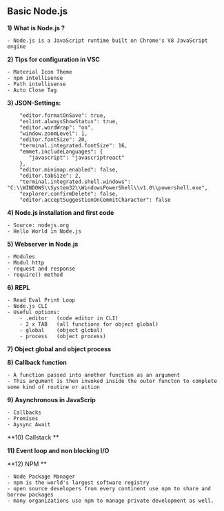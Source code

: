 <h2>Basic Node.js</h2>

**1) What is Node.js ?**

	- Node.js is a JavaScript runtime built on Chrome's V8 JavaScript engine
	
**2) Tips for configuration in VSC**
	
	- Material Icon Theme
	- npm intellisense
	- Path intellisense
	- Auto Close Tag
	
	
**3) JSON-Settings:**
	
		"editor.formatOnSave": true,
		"eslint.alwaysShowStatus": true,
		"editor.wordWrap": "on",
		"window.zoomLevel": 1,
		"editor.fontSize": 20,
		"terminal.integrated.fontSize": 16,
		"emmet.includeLanguages": {
		   "javascript": "javascriptreact"
		},
		"editor.minimap.enabled": false,
		"editor.tabSize": 2,
		"terminal.integrated.shell.windows": "C:\\WINDOWS\\System32\\WindowsPowerShell\\v1.0\\powershell.exe",
		"explorer.confirmDelete": false,
		"editor.acceptSuggestionOnCommitCharacter": false
		
**4) Node.js installation and first code**
	
	- Source: nodejs.org 
	- Hello World in Node.js
	
**5) Webserver in Node.js**
	
	- Modules
	- Modul http
	- request and response
	- require() method

**6) REPL**
	
	- Read Eval Print Loop
	- Node.js CLI
	- Useful options:
		- .editor 	(code editor in CLI)
		- 2 x TAB 	(all functions for object global)
		- global  	(object global)
		- process 	(object process)
	
**7) Object global and object process**

**8) Callback function**
	
	- A function passed into another function as an argument
	- This argument is then invoked inside the outer functon to complete some kind of routine or action
	
**9) Asynchronous in JavaScrip**
		
	- Callbacks
	- Promises
	- Aysync Await
	
**10) Callstack **

**11) Event loop and non blocking I/O**

**12) NPM **
	
	- Node Package Manager
	- npm is the world's largest software registry 
	- open source developers from every continent use npm to share and borrow packages
	- many organizations use npm to manage private development as well.
